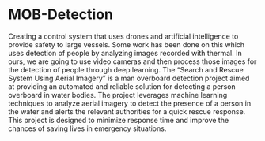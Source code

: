 # MOB-Detection
Creating a control system that uses drones and artificial intelligence to provide safety to large vessels. Some work has been done on this which uses detection of people by analyzing images recorded with thermal. In ours, we are going to use video cameras and then process those images for the detection of people through deep learning.
The “Search and Rescue System Using Aerial Imagery” is a man overboard detection
project aimed at providing an automated and reliable solution for detecting a person
overboard in water bodies. The project leverages machine learning techniques to
analyze aerial imagery to detect the presence of a person in the water and alerts the
relevant authorities for a quick rescue response. This project is designed to minimize
response time and improve the chances of saving lives in emergency situations.
